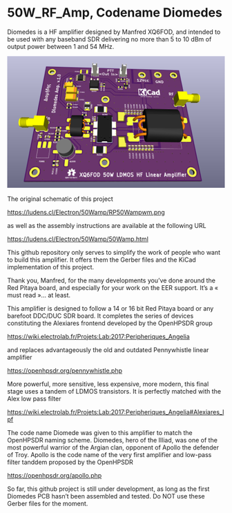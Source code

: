 # 50W_RF_Amp, Codename Diomedes

Diomedes is a HF amplifier designed by Manfred XQ6FOD, and intended to be used with any baseband SDR delivering no more than 5 to 10 dBm of  output power between 1 and 54 MHz. 

![Diomedes, a 50W linear amplifier by XQ6FOD](https://github.com/F6ITU/50W_RF_Amp/blob/main/Diomedes.png)

The original schematic of this project 


https://ludens.cl/Electron/50Wamp/RP50Wampwm.png

as well as the assembly instructions are available at the following URL

https://ludens.cl/Electron/50Wamp/50Wamp.html

This github repository only serves to simplify the work of people who want to build this amplifier. It offers  them the Gerber files and the KiCad implementation of this project.

Thank you, Manfred, for the many developments you’ve done around the Red Pitaya board, and especially for your work on the EER support. It’s a « must read »… at least.


This amplifier is designed to follow a 14 or 16 bit Red Pitaya board or any barefoot DDC/DUC SDR board. It completes the series of devices constituting the Alexiares frontend developed by the OpenHPSDR group

https://wiki.electrolab.fr/Projets:Lab:2017:Peripheriques_Angelia

and replaces advantageously the old and outdated  Pennywhistle linear amplifier 

https://openhpsdr.org/pennywhistle.php



More powerful, more sensitive, less expensive, more modern, this final stage uses a tandem of LDMOS transistors. It is perfectly matched with the Alex low pass filter 

https://wiki.electrolab.fr/Projets:Lab:2017:Peripheriques_Angelia#Alexiares_lpf

The code name Diomede was given to this amplifier to match the OpenHPSDR naming scheme. 
Diomedes, hero of the Illiad, was one of the most powerful warrior of the Argian clan, opponent of Apollo the defender of Troy. Apollo is the code name of the very first amplifier and low-pass filter tanddem proposed by the OpenHPSDR 

https://openhpsdr.org/apollo.php


So far, this github project is still under development, as long as the first Diomedes PCB  hasn’t been assembled and tested. Do NOT use these Gerber files for the moment. 
